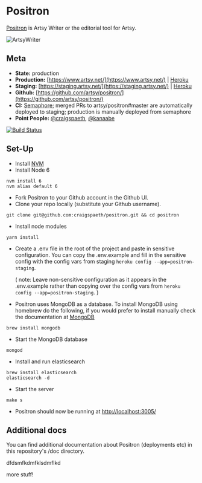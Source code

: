 Positron
===

[Positron](https://github.com/artsy/positron) is Artsy Writer or the editorial tool for Artsy.

![ArtsyWriter](/doc/ArtsyWriter.png)

Meta
---

* __State:__ production
* __Production:__ [https://www.artsy.net/](https://www.artsy.net/) | [Heroku](https://dashboard.heroku.com/apps/positron-production/resources)
* __Staging:__ [https://staging.artsy.net/](https://staging.artsy.net/) | [Heroku](https://dashboard.heroku.com/apps/positron-staging/resources)
* __Github:__ [https://github.com/artsy/positron/](https://github.com/artsy/positron/)
* __CI:__ [Semaphore](https://semaphoreapp.com/artsy/positron/); merged PRs to artsy/positron#master are automatically deployed to staging; production is manually deployed from semaphore
* __Point People:__ [@craigspaeth](https://github.com/craigspaeth), [@kanaabe](https://github.com/kanaabe)

[![Build Status](https://semaphoreapp.com/api/v1/projects/f6c57bfa-d60c-476d-b7cf-5f3954b69495/253300/badge.png)](https://semaphoreapp.com/artsy/positron)

Set-Up
---

- Install [NVM](https://github.com/creationix/nvm)
- Install Node 6
```
nvm install 6
nvm alias default 6
```
- Fork Positron to your Github account in the Github UI.
- Clone your repo locally (substitute your Github username).
```
git clone git@github.com:craigspaeth/positron.git && cd positron
```
- Install node modules
```
yarn install
```
- Create a .env file in the root of the project and paste in sensitive configuration. You can copy the .env.example and fill in the sensitive config with the config vars from staging `heroku config --app=positron-staging`.

  ( note: Leave non-sensitive configuration as it appears in the .env.example rather than copying over the config vars from `heroku config --app=positron-staging`. )
- Positron uses MongoDB as a database. To install MongoDB using homebrew do the following, if you would prefer to install manually check the documentation at [MongoDB](http://docs.mongodb.org/manual/tutorial/install-mongodb-on-os-x/)
```
brew install mongodb
```
- Start the MongoDB database
```
mongod
```
- Install and run elasticsearch
```
brew install elasticsearch
elasticsearch -d
```
- Start the server
```
make s
```
- Positron should now be running at [http://localhost:3005/](http://localhost:3005/)

Additional docs
---

You can find additional documentation about Positron (deployments etc) in this repository's /doc directory.
 
 dfdsmfkdmfklsdmflkd


 more stuff!